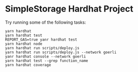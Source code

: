 # SimpleStorage Hardhat Project


Try running some of the following tasks:

```shell
yarn hardhat 
yarn hardhat test
REPORT_GAS=true yanr hardhat test
yarn hardhat node
yarn hardhat run scripts/deploy.js
yarn hardhat run scripts/deploy.js --network goerli
yanr hardhat console --network goerli
yarn hardhat test --grep function_name
yarn hardhat coverage
```
